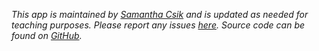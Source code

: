 *This app is maintained by [Samantha Csik](https://samanthacsik.github.io/) and is updated as needed for teaching purposes. Please report any issues [here](https://github.com/samanthacsik/EDS430-shiny-app/issues). Source code can be found on [GitHub](https://github.com/samanthacsik/EDS430-shiny-app).*


